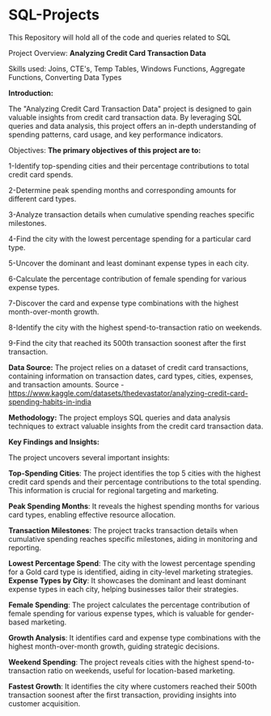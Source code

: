 # SQL-Projects
This Repository will hold all of the code and queries related to SQL

Project Overview: **Analyzing Credit Card Transaction Data**

Skills used: Joins, CTE's, Temp Tables, Windows Functions, Aggregate Functions, Converting Data Types

**Introduction:**

The "Analyzing Credit Card Transaction Data" project is designed to gain valuable insights from credit card transaction data. By leveraging SQL queries and data analysis, this project offers an in-depth understanding of spending patterns, card usage, and key performance indicators.

Objectives:
**The primary objectives of this project are to:**

1-Identify top-spending cities and their percentage contributions to total credit card spends.

2-Determine peak spending months and corresponding amounts for different card types.

3-Analyze transaction details when cumulative spending reaches specific milestones.

4-Find the city with the lowest percentage spending for a particular card type.

5-Uncover the dominant and least dominant expense types in each city.

6-Calculate the percentage contribution of female spending for various expense types.

7-Discover the card and expense type combinations with the highest month-over-month growth.

8-Identify the city with the highest spend-to-transaction ratio on weekends.

9-Find the city that reached its 500th transaction soonest after the first transaction.


**Data Source:**
The project relies on a dataset of credit card transactions, containing information on transaction dates, card types, cities, expenses, and transaction amounts.
Source - https://www.kaggle.com/datasets/thedevastator/analyzing-credit-card-spending-habits-in-india

**Methodology:**
The project employs SQL queries and data analysis techniques to extract valuable insights from the credit card transaction data.

**Key Findings and Insights:**

The project uncovers several important insights:

**Top-Spending Cities**: The project identifies the top 5 cities with the highest credit card spends and their percentage contributions to the total spending. This information is crucial for regional targeting and marketing.

**Peak Spending Months**: It reveals the highest spending months for various card types, enabling effective resource allocation.

**Transaction Milestones**: The project tracks transaction details when cumulative spending reaches specific milestones, aiding in monitoring and reporting.


**Lowest Percentage Spend**: The city with the lowest percentage spending for a Gold card type is identified, aiding in city-level marketing strategies.
**Expense Types by City**: It showcases the dominant and least dominant expense types in each city, helping businesses tailor their strategies.

**Female Spending**: The project calculates the percentage contribution of female spending for various expense types, which is valuable for gender-based marketing.

**Growth Analysis**: It identifies card and expense type combinations with the highest month-over-month growth, guiding strategic decisions.

**Weekend Spending**: The project reveals cities with the highest spend-to-transaction ratio on weekends, useful for location-based marketing.

**Fastest Growth**: It identifies the city where customers reached their 500th transaction soonest after the first transaction, providing insights into customer acquisition.
